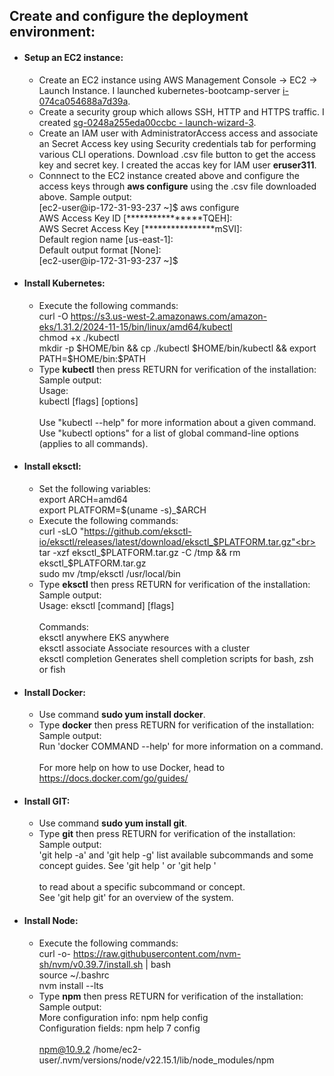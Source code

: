 ## Create and configure the deployment environment:
- #### Setup an EC2 instance:
  - Create an EC2 instance using AWS Management Console -> EC2 -> Launch Instance. I launched kubernetes-bootcamp-server [i-074ca054688a7d39a](https://us-east-1.console.aws.amazon.com/ec2/home?region=us-east-1#InstanceDetails:instanceId=i-074ca054688a7d39a).
  - Create a security group which allows SSH, HTTP and HTTPS traffic. I created [sg-0248a255eda00ccbc - launch-wizard-3](https://us-east-1.console.aws.amazon.com/ec2/home?region=us-east-1#SecurityGroup:securityGroupId=sg-0248a255eda00ccbc).
  - Create an IAM user with AdministratorAccess access and associate an Secret Access key using Security credentials tab for performing various CLI operations. Download .csv file button to get the access key and secret key. I created the accas key for IAM user **eruser311**.
  -  Connnect to the EC2 instance created above and configure the access keys through **aws configure** using the .csv file downloaded above. Sample output:<br>
     [ec2-user@ip-172-31-93-237 ~]$ aws configure<br>
     AWS Access Key ID [****************TQEH]:<br>
     AWS Secret Access Key [****************mSVI]:<br> 
     Default region name [us-east-1]:<br>
     Default output format [None]:<br>
     [ec2-user@ip-172-31-93-237 ~]$
- #### Install Kubernetes:
  - Execute the following commands:<br>
    curl -O https://s3.us-west-2.amazonaws.com/amazon-eks/1.31.2/2024-11-15/bin/linux/amd64/kubectl<br>
    chmod +x ./kubectl<br>
    mkdir -p $HOME/bin && cp ./kubectl $HOME/bin/kubectl && export PATH=$HOME/bin:$PATH<br>
  - Type **kubectl** then press RETURN for verification of the installation: Sample output:<br>
    Usage:<br>
    kubectl [flags] [options]<br><br>
    Use "kubectl <command> --help" for more information about a given command.<br>
    Use "kubectl options" for a list of global command-line options (applies to all commands).
- #### Install eksctl:
  - Set the following variables:<br>
    export ARCH=amd64<br>
    export PLATFORM=$(uname -s)_$ARCH<br>
  - Execute the following commands:<br>
    curl -sLO "https://github.com/eksctl-io/eksctl/releases/latest/download/eksctl_$PLATFORM.tar.gz"<br>
    tar -xzf eksctl_$PLATFORM.tar.gz -C /tmp && rm eksctl_$PLATFORM.tar.gz<br>
    sudo mv /tmp/eksctl /usr/local/bin<br>
  - Type **eksctl** then press RETURN for verification of the installation: Sample output:<br>
    Usage: eksctl [command] [flags]<br><br>
    Commands:<br>
       eksctl anywhere                        EKS anywhere<br>
       eksctl associate                       Associate resources with a cluster<br>
       eksctl completion                      Generates shell completion scripts for bash, zsh or fish<br>
- #### Install Docker:
  - Use command **sudo yum install docker**.
  - Type **docker** then press RETURN for verification of the installation: Sample output:<br>
    Run 'docker COMMAND --help' for more information on a command.<br><br>
    For more help on how to use Docker, head to https://docs.docker.com/go/guides/
- #### Install GIT:
  - Use command **sudo yum install git**.
  - Type **git** then press RETURN for verification of the installation: Sample output:<br>
    'git help -a' and 'git help -g' list available subcommands and some<br>
    concept guides. See 'git help <command>' or 'git help <concept>'<br><br>
    to read about a specific subcommand or concept.<br>
    See 'git help git' for an overview of the system.
- #### Install Node:
  - Execute the following commands:<br>
    curl -o- https://raw.githubusercontent.com/nvm-sh/nvm/v0.39.7/install.sh | bash<br>
    source ~/.bashrc<br>
    nvm install --lts<br>
  - Type **npm** then press RETURN for verification of the installation: Sample output:<br>
    More configuration info: npm help config<br>
    Configuration fields: npm help 7 config<br><br>
    npm@10.9.2 /home/ec2-user/.nvm/versions/node/v22.15.1/lib/node_modules/npm

